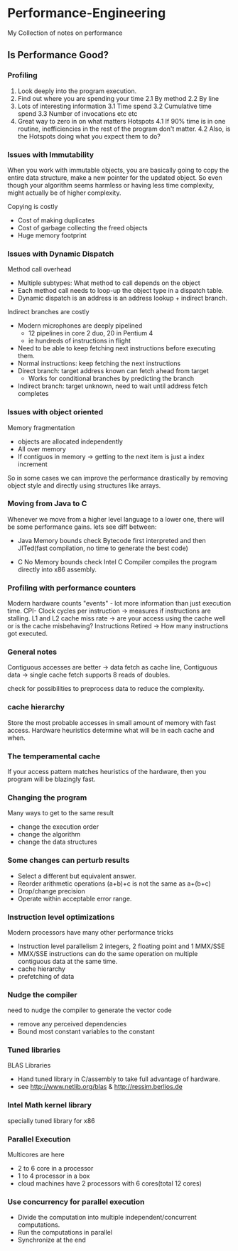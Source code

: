 # Performance-Engineering
My Collection of notes on performance


## Is Performance Good?

### Profiling
1. Look deeply into the program execution.
2. Find out where you are spending your time
    2.1 By method
    2.2 By line
3. Lots of interesting information
    3.1 Time spend
    3.2 Cumulative time spend
    3.3 Number of invocations
    etc etc
4. Great way to zero in on what matters
    Hotspots
    4.1 If 90% time is in one routine, inefficiencies in the rest of the program don't matter.
    4.2 Also, is the Hotspots doing what you expect them to do?

### Issues with Immutability

When you work with immutable objects, you are basically going to copy the entire data structure, make a new pointer for the updated object. So even though your algorithm seems harmless or having less time complexity, might actually be of higher complexity.

Copying is costly
  * Cost of making duplicates
  * Cost of garbage collecting the freed objects
  * Huge memory footprint

### Issues with Dynamic Dispatch

Method call overhead
  * Multiple subtypes: What method to call depends on the object
  * Each method call needs to loop-up the object type in a dispatch table.
  * Dynamic dispatch is an address is an address lookup + indirect branch.

Indirect branches are costly
  * Modern microphones are deeply pipelined
    * 12 pipelines in core 2 duo, 20 in Pentium 4
    * ie hundreds of instructions in flight
  * Need to be able to keep fetching next instructions before executing them.
  * Normal instructions: keep fetching the next instructions
  * Direct branch: target address known can fetch ahead from target
    * Works for conditional branches by predicting the branch
  * Indirect branch: target unknown, need to wait until address fetch completes

### Issues with object oriented
Memory fragmentation
  * objects are allocated independently
  * All over memory
  * If contiguos in memory -> getting to the next item is just a index increment

So in some cases we can improve the performance drastically by removing object style and directly using structures like arrays.

### Moving from Java to C
Whenever we move from a higher level language to a lower one, there will be some performance gains.
lets see diff between:
* Java
 Memory bounds check
 Bytecode first interpreted and then JITed(fast compilation, no time to generate the best code)

* C
 No Memory bounds check
 Intel C Compiler compiles the program directly into x86 assembly.

### Profiling with performance counters
Modern hardware counts "events" - lot more information than just execution time.
CPI- Clock cycles per instruction -> measures if instructions are stalling.
L1 and L2 cache miss rate -> are your access using the cache well or is the cache misbehaving?
Instructions Retired -> How many instructions got executed.

### General notes
Contiguous accesses are better -> data fetch as cache line, Contiguous data -> single cache fetch supports 8 reads of doubles.

check for possibilities to preprocess data to reduce the complexity.

### cache hierarchy
Store the most probable accesses in small amount of memory with fast access.
Hardware heuristics determine what will be in each cache and when.

### The temperamental cache
If your access pattern matches heuristics of the hardware, then you program will be blazingly fast.

### Changing the program
Many ways to get to the same result
* change the execution order
* change the algorithm
* change the data structures

### Some changes can perturb results
* Select a different but equivalent answer.
* Reorder arithmetic operations
  (a+b)+c is not the same as a+(b+c)
* Drop/change precision
* Operate within acceptable error range.

### Instruction level optimizations
Modern processors have many other performance tricks
* Instruction level parallelism
2 integers, 2 floating point and 1 MMX/SSE
* MMX/SSE instructions
  can do the same operation on multiple contiguous data at the same time.
* cache hierarchy
* prefetching of data

### Nudge the compiler
need to nudge the compiler to generate the vector code
* remove any perceived dependencies
* Bound most constant variables to the constant

### Tuned libraries
BLAS Libraries
* Hand tuned library in C/assembly to take full advantage of hardware.
* see http://www.netlib.org/blas & http://ressim.berlios.de

### Intel Math kernel library
specially tuned library for x86

### Parallel Execution
Multicores are here
* 2 to 6 core in a processor
* 1 to 4 processor in a box
* cloud machines have 2 processors with 6 cores(total 12 cores)

### Use concurrency for parallel execution
* Divide the computation into multiple independent/concurrent computations.
* Run the computations in parallel
* Synchronize at the end 
